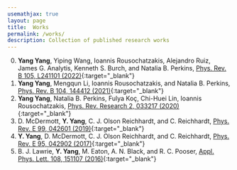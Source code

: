```yaml
---
usemathjax: true
layout: page
title:  Works
permalink: /works/
description: Collection of published research works
---
```


0. __Yang Yang__, Yiping Wang, Ioannis Rousochatzakis, Alejandro Ruiz, James G. Analytis, Kenneth S. Burch, and Natalia B. Perkins, [Phys. Rev. B 105, L241101 (2022)](https://journals.aps.org/prb/abstract/10.1103/PhysRevB.105.L241101){:target="_blank"}
0. __Yang Yang__, Mengqun Li, Ioannis Rousochatzakis, and Natalia B. Perkins, [Phys. Rev. B 104, 144412 (2021)](https://journals.aps.org/prb/abstract/10.1103/PhysRevB.104.144412){:target="_blank"}
0. __Yang Yang__, Natalia B. Perkins, Fulya Koç, Chi-Huei Lin, Ioannis Rousochatzakis, [Phys. Rev. Research 2, 033217 (2020)](https://journals.aps.org/prresearch/abstract/10.1103/PhysRevResearch.2.033217){:target="_blank"}
0. D. McDermott, __Y. Yang__, C. J. Olson Reichhardt, and C. Reichhardt, [Phys. Rev. E 99, 042601 (2019)](https://journals.aps.org/pre/abstract/10.1103/PhysRevE.99.042601){:target="_blank"}
0. __Y. Yang__, D. McDermott, C. J. Olson Reichhardt, and C. Reichhardt, [Phys. Rev. E 95, 042902 (2017)](https://journals.aps.org/pre/abstract/10.1103/PhysRevE.95.042902){:target="_blank"}
0. B. J. Lawrie, __Y. Yang__, M. Eaton, A. N. Black, and R. C. Pooser, [Appl. Phys. Lett. 108, 151107 (2016)](https://aip.scitation.org/doi/10.1063/1.4947026){:target="_blank"}
